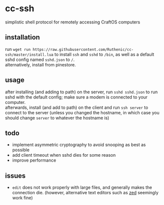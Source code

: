 # cc-ssh
simplistic shell protocol for remotely accessing CraftOS computers
## installation
run `wget run https://raw.githubusercontent.com/Ruthenic/cc-ssh/master/install.lua` to install `ssh` and `sshd` to `/bin`, as well as a default sshd config named `sshd.json` to `/`.  
alternatively, install from pinestore.
## usage
after installing (and adding to path) on the server, run `sshd sshd.json` to run sshd with the default config; make sure a modem is connected to your computer.  
afterwards, install (and add to path) on the client and run `ssh server` to connect to the server (unless you changed the hostname, in which case you should change `server` to whatever the hostname is)
## todo
- implement asymmetric cryptography to avoid snooping as best as possible
- add client timeout when sshd dies for some reason
- improve performance
## issues
- `edit` does not work properly with large files, and generally makes the connection die. (however, alternative text editors such as [zed](https://github.com/TheZipCreator/zed-cc/) seemingly work fine)